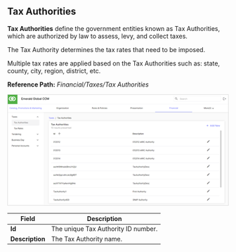 ## Tax Authorities

**Tax Authorities** define the government entities known as Tax Authorities, which are authorized by law to assess, levy, and collect taxes.

The Tax Authority determines the tax rates that need to be imposed.

Multiple tax rates are applied based on the Tax Authorities such as: state, county, city, region, district, etc.

**Reference Path:** *Financial/Taxes/Tax Authorities*

![Tax Authorities Screen](/Images/TaxAuthoritiesScreen.png)

|**Field**|**Description**|
|---------|----------|
|**Id**|The unique Tax Authority ID number.|
|**Description**|The Tax Authority name.|